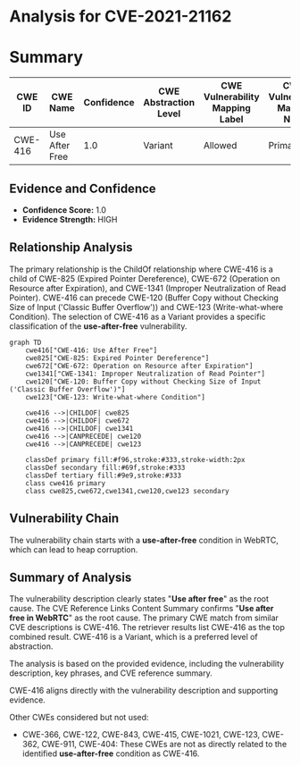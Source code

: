 # Analysis for CVE-2021-21162

# Summary
| CWE ID | CWE Name | Confidence | CWE Abstraction Level | CWE Vulnerability Mapping Label | CWE-Vulnerability Mapping Notes |
|---|---|---|---|---|---|
| CWE-416 | Use After Free | 1.0 | Variant | Allowed | Primary CWE |

## Evidence and Confidence

*   **Confidence Score:** 1.0
*   **Evidence Strength:** HIGH

## Relationship Analysis
The primary relationship is the ChildOf relationship where CWE-416 is a child of CWE-825 (Expired Pointer Dereference), CWE-672 (Operation on Resource after Expiration), and CWE-1341 (Improper Neutralization of Read Pointer). CWE-416 can precede CWE-120 (Buffer Copy without Checking Size of Input ('Classic Buffer Overflow')) and CWE-123 (Write-what-where Condition). The selection of CWE-416 as a Variant provides a specific classification of the **use-after-free** vulnerability.

```mermaid
graph TD
    cwe416["CWE-416: Use After Free"]
    cwe825["CWE-825: Expired Pointer Dereference"]
    cwe672["CWE-672: Operation on Resource after Expiration"]
    cwe1341["CWE-1341: Improper Neutralization of Read Pointer"]
    cwe120["CWE-120: Buffer Copy without Checking Size of Input ('Classic Buffer Overflow')"]
    cwe123["CWE-123: Write-what-where Condition"]
    
    cwe416 -->|CHILDOF| cwe825
    cwe416 -->|CHILDOF| cwe672
    cwe416 -->|CHILDOF| cwe1341
    cwe416 -->|CANPRECEDE| cwe120
    cwe416 -->|CANPRECEDE| cwe123
    
    classDef primary fill:#f96,stroke:#333,stroke-width:2px
    classDef secondary fill:#69f,stroke:#333
    classDef tertiary fill:#9e9,stroke:#333
    class cwe416 primary
    class cwe825,cwe672,cwe1341,cwe120,cwe123 secondary
```

## Vulnerability Chain
The vulnerability chain starts with a **use-after-free** condition in WebRTC, which can lead to heap corruption.

## Summary of Analysis
The vulnerability description clearly states "**Use after free**" as the root cause. The CVE Reference Links Content Summary confirms "**Use after free in WebRTC**" as the root cause. The primary CWE match from similar CVE descriptions is CWE-416. The retriever results list CWE-416 as the top combined result. CWE-416 is a Variant, which is a preferred level of abstraction.

The analysis is based on the provided evidence, including the vulnerability description, key phrases, and CVE reference summary.

CWE-416 aligns directly with the vulnerability description and supporting evidence.

Other CWEs considered but not used:
*   CWE-366, CWE-122, CWE-843, CWE-415, CWE-1021, CWE-123, CWE-362, CWE-911, CWE-404: These CWEs are not as directly related to the identified **use-after-free** condition as CWE-416.